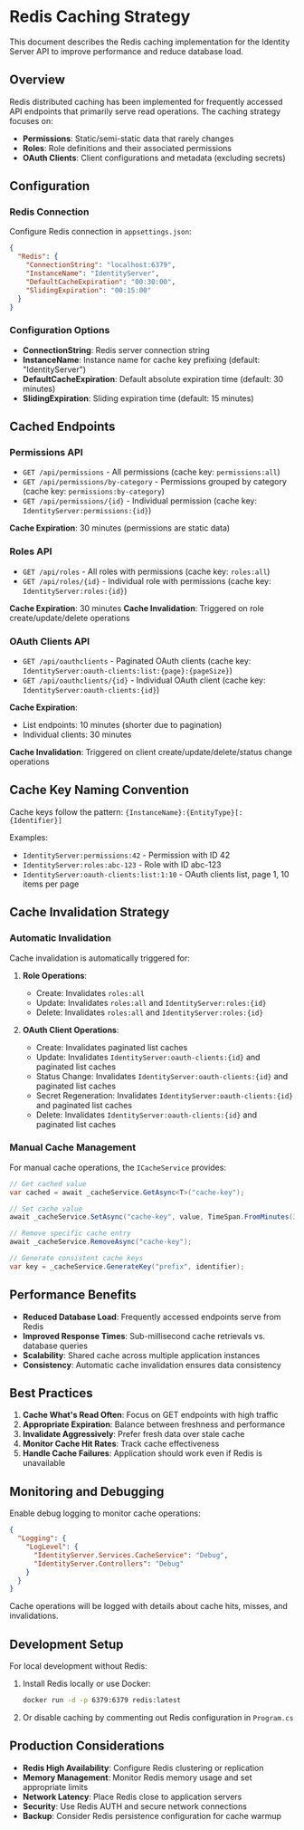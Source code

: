 # Redis Caching Strategy

This document describes the Redis caching implementation for the Identity Server API to improve performance and reduce database load.

## Overview

Redis distributed caching has been implemented for frequently accessed API endpoints that primarily serve read operations. The caching strategy focuses on:

- **Permissions**: Static/semi-static data that rarely changes
- **Roles**: Role definitions and their associated permissions
- **OAuth Clients**: Client configurations and metadata (excluding secrets)

## Configuration

### Redis Connection

Configure Redis connection in `appsettings.json`:

```json
{
  "Redis": {
    "ConnectionString": "localhost:6379",
    "InstanceName": "IdentityServer",
    "DefaultCacheExpiration": "00:30:00",
    "SlidingExpiration": "00:15:00"
  }
}
```

### Configuration Options

- **ConnectionString**: Redis server connection string
- **InstanceName**: Instance name for cache key prefixing (default: "IdentityServer")
- **DefaultCacheExpiration**: Default absolute expiration time (default: 30 minutes)
- **SlidingExpiration**: Sliding expiration time (default: 15 minutes)

## Cached Endpoints

### Permissions API

- `GET /api/permissions` - All permissions (cache key: `permissions:all`)
- `GET /api/permissions/by-category` - Permissions grouped by category (cache key: `permissions:by-category`)
- `GET /api/permissions/{id}` - Individual permission (cache key: `IdentityServer:permissions:{id}`)

**Cache Expiration**: 30 minutes (permissions are static data)

### Roles API

- `GET /api/roles` - All roles with permissions (cache key: `roles:all`)
- `GET /api/roles/{id}` - Individual role with permissions (cache key: `IdentityServer:roles:{id}`)

**Cache Expiration**: 30 minutes
**Cache Invalidation**: Triggered on role create/update/delete operations

### OAuth Clients API

- `GET /api/oauthclients` - Paginated OAuth clients (cache key: `IdentityServer:oauth-clients:list:{page}:{pageSize}`)
- `GET /api/oauthclients/{id}` - Individual OAuth client (cache key: `IdentityServer:oauth-clients:{id}`)

**Cache Expiration**: 
- List endpoints: 10 minutes (shorter due to pagination)
- Individual clients: 30 minutes

**Cache Invalidation**: Triggered on client create/update/delete/status change operations

## Cache Key Naming Convention

Cache keys follow the pattern: `{InstanceName}:{EntityType}[:{Identifier}]`

Examples:
- `IdentityServer:permissions:42` - Permission with ID 42
- `IdentityServer:roles:abc-123` - Role with ID abc-123
- `IdentityServer:oauth-clients:list:1:10` - OAuth clients list, page 1, 10 items per page

## Cache Invalidation Strategy

### Automatic Invalidation

Cache invalidation is automatically triggered for:

1. **Role Operations**:
   - Create: Invalidates `roles:all`
   - Update: Invalidates `roles:all` and `IdentityServer:roles:{id}`
   - Delete: Invalidates `roles:all` and `IdentityServer:roles:{id}`

2. **OAuth Client Operations**:
   - Create: Invalidates paginated list caches
   - Update: Invalidates `IdentityServer:oauth-clients:{id}` and paginated list caches
   - Status Change: Invalidates `IdentityServer:oauth-clients:{id}` and paginated list caches
   - Secret Regeneration: Invalidates `IdentityServer:oauth-clients:{id}` and paginated list caches
   - Delete: Invalidates `IdentityServer:oauth-clients:{id}` and paginated list caches

### Manual Cache Management

For manual cache operations, the `ICacheService` provides:

```csharp
// Get cached value
var cached = await _cacheService.GetAsync<T>("cache-key");

// Set cache value
await _cacheService.SetAsync("cache-key", value, TimeSpan.FromMinutes(30));

// Remove specific cache entry
await _cacheService.RemoveAsync("cache-key");

// Generate consistent cache keys
var key = _cacheService.GenerateKey("prefix", identifier);
```

## Performance Benefits

- **Reduced Database Load**: Frequently accessed endpoints serve from Redis
- **Improved Response Times**: Sub-millisecond cache retrievals vs. database queries
- **Scalability**: Shared cache across multiple application instances
- **Consistency**: Automatic cache invalidation ensures data consistency

## Best Practices

1. **Cache What's Read Often**: Focus on GET endpoints with high traffic
2. **Appropriate Expiration**: Balance between freshness and performance
3. **Invalidate Aggressively**: Prefer fresh data over stale cache
4. **Monitor Cache Hit Rates**: Track cache effectiveness
5. **Handle Cache Failures**: Application should work even if Redis is unavailable

## Monitoring and Debugging

Enable debug logging to monitor cache operations:

```json
{
  "Logging": {
    "LogLevel": {
      "IdentityServer.Services.CacheService": "Debug",
      "IdentityServer.Controllers": "Debug"
    }
  }
}
```

Cache operations will be logged with details about cache hits, misses, and invalidations.

## Development Setup

For local development without Redis:

1. Install Redis locally or use Docker:
   ```bash
   docker run -d -p 6379:6379 redis:latest
   ```

2. Or disable caching by commenting out Redis configuration in `Program.cs`

## Production Considerations

- **Redis High Availability**: Configure Redis clustering or replication
- **Memory Management**: Monitor Redis memory usage and set appropriate limits
- **Network Latency**: Place Redis close to application servers
- **Security**: Use Redis AUTH and secure network connections
- **Backup**: Consider Redis persistence configuration for cache warmup